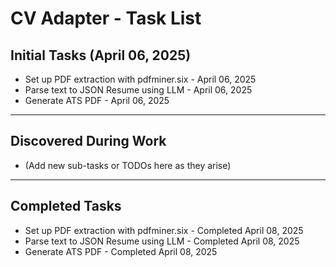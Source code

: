 # CV Adapter - Task List

## Initial Tasks (April 06, 2025)
- Set up PDF extraction with pdfminer.six - April 06, 2025
- Parse text to JSON Resume using LLM - April 06, 2025
- Generate ATS PDF - April 06, 2025

---

## Discovered During Work
- (Add new sub-tasks or TODOs here as they arise)

---

## Completed Tasks
- Set up PDF extraction with pdfminer.six - Completed April 08, 2025
- Parse text to JSON Resume using LLM - Completed April 08, 2025
- Generate ATS PDF - Completed April 08, 2025

